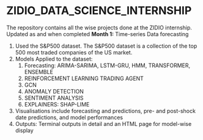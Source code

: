 # ZIDIO_DATA_SCIENCE_INTERNSHIP
The repository contains all the wise projects done at the ZIDIO internship. Updated as and when completed
**Month 1:** Time-series Data forecasting
1. Used the S&P500 dataset. The S&P500 dataset is a collection of the top 500 most traded companies of the US market.
2. Models Applied to the dataset:
   1. Forecasting: ARIMA-SARIMA, LSTM-GRU, HMM, TRANSFORMER, ENSEMBLE
   2. REINFORCEMENT LEARNING TRADING AGENT
   3. GCN
   4. ANOMALY DETECTION
   5. SENTIMENT ANALYSIS
   6. EXPLAINERS: SHAP-LIME
3. Visualisations include forecasting and predictions, pre- and post-shock date predictions, and model performances
4. Outputs: Terminal outputs in detail and an HTML page for model-wise display


